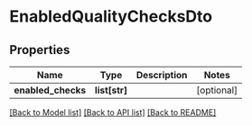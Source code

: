 # EnabledQualityChecksDto

## Properties
Name | Type | Description | Notes
------------ | ------------- | ------------- | -------------
**enabled_checks** | **list[str]** |  | [optional] 

[[Back to Model list]](../README.md#documentation-for-models) [[Back to API list]](../README.md#documentation-for-api-endpoints) [[Back to README]](../README.md)

